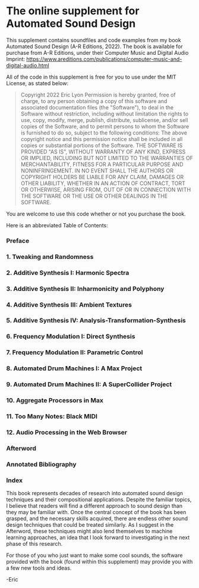 # The online supplement for Automated Sound Design
This supplement contains soundfiles and code examples from my book Automated Sound Design (A-R Editions, 2022). The book is available for purchase from A-R
Editions, under their Computer Music and Digital Audio Imprint: 
https://www.areditions.com/publications/computer-music-and-digital-audio.html

All of the code in this supplement is free for you to use under the MIT License, as stated below:

>Copyright 2022 Eric Lyon
>Permission is hereby granted, free of charge, to any person obtaining a copy of this software and associated documentation files (the "Software"), to deal in the Software without restriction, including without limitation the rights to use, copy, modify, merge, publish, distribute, sublicense, and/or sell copies of the Software, and to permit persons to whom the Software is furnished to do so, subject to the following conditions:
>The above copyright notice and this permission notice shall be included in all copies or substantial portions of the Software.
>THE SOFTWARE IS PROVIDED "AS IS", WITHOUT WARRANTY OF ANY KIND, EXPRESS OR IMPLIED, INCLUDING BUT NOT LIMITED TO THE WARRANTIES OF MERCHANTABILITY, FITNESS FOR A PARTICULAR PURPOSE AND NONINFRINGEMENT. IN NO EVENT SHALL THE AUTHORS OR COPYRIGHT HOLDERS BE LIABLE FOR ANY CLAIM, DAMAGES OR OTHER LIABILITY, WHETHER IN AN ACTION OF CONTRACT, TORT OR OTHERWISE, ARISING FROM, OUT OF OR IN CONNECTION WITH THE SOFTWARE OR THE USE OR OTHER DEALINGS IN THE SOFTWARE.

You are welcome to use this code whether or not you purchase the book. 

Here is an abbreviated Table of Contents:

### Preface
### 1. Tweaking and Randomness
### 2. Additive Synthesis I: Harmonic Spectra
### 3. Additive Synthesis II: Inharmonicity and Polyphony
### 4. Additive Synthesis III: Ambient Textures
### 5. Additive Synthesis IV: Analysis-Transformation-Synthesis
### 6. Frequency Modulation I: Direct Synthesis
### 7. Frequency Modulation II: Parametric Control
### 8. Automated Drum Machines I: A Max Project
### 9. Automated Drum Machines II: A SuperCollider Project
### 10. Aggregate Processors in Max
### 11. Too Many Notes: Black MIDI
### 12. Audio Processing in the Web Browser
### Afterword
### Annotated Bibliography
### Index

This book represents decades of research into automated sound design techniques and their compositional applications. Despite the familiar topics, I believe that readers will find a different approach to sound design than they may be familiar with. Once the central concept of the book has been grasped, and the necessary skills acquired, there are endless other sound design techniques that could be treated similarly. As I suggest in the Afterword, these techniques might also lend themselves to machine learning approaches, an idea that I look forward to investigating in the next phase of this research.

For those of you who just want to make some cool sounds, the software provided with the book (found within this supplement) may provide you with a few new tools and ideas.

-Eric
